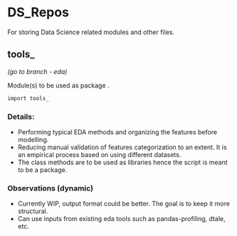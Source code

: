 # DS_Repos
For storing Data Science related modules and other files.

##  tools_ 
_(go to branch - eda)_

Module(s) to be used as package .

```sh
import tools_ 
```

### Details:
- Performing typical EDA methods and organizing the features before modelling.
- Reducing manual validation of features categorization to an extent. It is an empirical process based on using different datasets.
- The class methods are to be used as libraries hence the script is meant to be a package.

### Observations (dynamic)
- Currently WIP, output format could be better. The goal is to keep it more structural.
- Can use inputs from existing eda tools such as pandas-profiling, dtale, etc.
